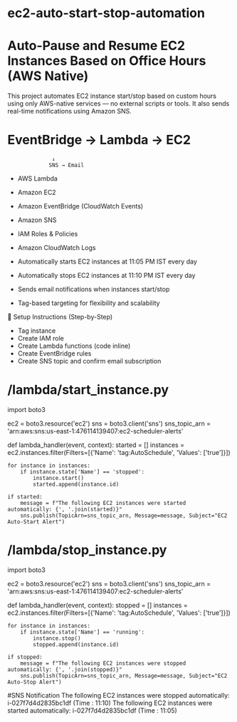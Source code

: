 # ec2-auto-start-stop-automation

# Auto-Pause and Resume EC2 Instances Based on Office Hours (AWS Native)

This project automates EC2 instance start/stop based on custom hours using only AWS-native services — no external scripts or tools. It also sends real-time notifications using Amazon SNS.

# EventBridge → Lambda → EC2
                  ↓
                 SNS → Email
                 
- AWS Lambda
- Amazon EC2
- Amazon EventBridge (CloudWatch Events)
- Amazon SNS
- IAM Roles & Policies
- Amazon CloudWatch Logs

- Automatically starts EC2 instances at 11:05 PM IST every day
- Automatically stops EC2 instances at 11:10 PM IST every day
- Sends email notifications when instances start/stop
- Tag-based targeting for flexibility and scalability

🔹 Setup Instructions (Step-by-Step)
- Tag instance
- Create IAM role
- Create Lambda functions (code inline)
- Create EventBridge rules
- Create SNS topic and confirm email subscription

# /lambda/start_instance.py
import boto3

ec2 = boto3.resource('ec2')
sns = boto3.client('sns')
sns_topic_arn = 'arn:aws:sns:us-east-1:476114139407:ec2-scheduler-alerts' 

def lambda_handler(event, context):
    started = []
    instances = ec2.instances.filter(Filters=[{'Name': 'tag:AutoSchedule', 'Values': ['true']}])
    
    for instance in instances:
        if instance.state['Name'] == 'stopped':
            instance.start()
            started.append(instance.id)

    if started:
        message = f"The following EC2 instances were started automatically: {', '.join(started)}"
        sns.publish(TopicArn=sns_topic_arn, Message=message, Subject="EC2 Auto-Start Alert")

# /lambda/stop_instance.py
import boto3

ec2 = boto3.resource('ec2')
sns = boto3.client('sns')
sns_topic_arn = 'arn:aws:sns:us-east-1:476114139407:ec2-scheduler-alerts'

def lambda_handler(event, context):
    stopped = []
    instances = ec2.instances.filter(Filters=[{'Name': 'tag:AutoSchedule', 'Values': ['true']}])
    
    for instance in instances:
        if instance.state['Name'] == 'running':
            instance.stop()
            stopped.append(instance.id)

    if stopped:
        message = f"The following EC2 instances were stopped automatically: {', '.join(stopped)}"
        sns.publish(TopicArn=sns_topic_arn, Message=message, Subject="EC2 Auto-Stop Alert")

#SNS Notification
The following EC2 instances were stopped automatically: i-027f7d4d2835bc1df (Time : 11:10)
The following EC2 instances were started automatically: i-027f7d4d2835bc1df (Time : 11:05)

  
